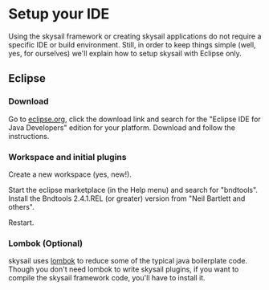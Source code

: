 # Setup your IDE

Using the skysail framework or creating skysail applications do not require a specific IDE or build environment. Still, in order to keep things simple (well, yes, for ourselves) we'll explain how to setup skysail with Eclipse only.

## Eclipse

### Download

Go to [eclipse.org](http://www.eclipse.org), click the download link and search for the "Eclipse IDE for Java Developers" edition for your platform. Download and follow the instructions. 

### Workspace and initial plugins

Create a new workspace (yes, new!).

Start the eclipse marketplace (in the Help menu) and search for "bndtools". Install the Bndtools 2.4.1.REL (or greater) version from "Neil Bartlett and others".

Restart.

### Lombok (Optional)

skysail uses [lombok](http://www.projectlombok.org) to reduce some of the typical java boilerplate code. Though you don't need lombok to write skysail plugins, if you want to compile the skysail framework code, you'll have to install it.
